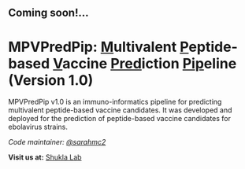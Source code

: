 ## Coming soon!...

# MPVPredPip: <ins>M</ins>ultivalent <ins>P</ins>eptide-based <ins>V</ins>accine <ins>Pred</ins>iction <ins>Pip</ins>eline (Version 1.0)

MPVPredPip v1.0 is an immuno-informatics pipeline for predicting multivalent peptide-based vaccine candidates. It was developed and deployed for the prediction of peptide-based vaccine candidates for ebolavirus strains.

*Code maintainer: [@sarahmc2](https://github.com/sarahmc2)*

**Visit us at:** [Shukla Lab](https://shuklalab.github.io/)

